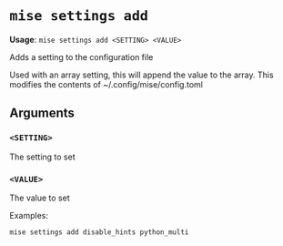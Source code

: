 # `mise settings add`

**Usage**: `mise settings add <SETTING> <VALUE>`

Adds a setting to the configuration file

Used with an array setting, this will append the value to the array.
This modifies the contents of ~/.config/mise/config.toml

## Arguments

### `<SETTING>`

The setting to set

### `<VALUE>`

The value to set

Examples:

    mise settings add disable_hints python_multi

